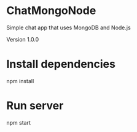# ChatMongoNode
Simple chat app that uses MongoDB and Node.js

Version
1.0.0
# Install dependencies
npm install
# Run server 
npm start
